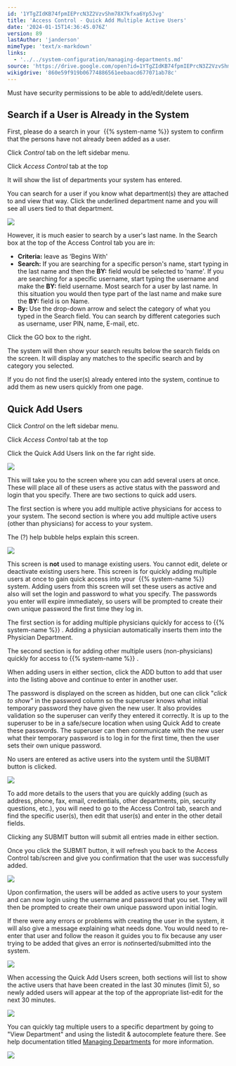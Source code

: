 ```yaml
---
id: '1YTgZIdKB74fpmIEPrcN3Z2VzvShm78X7kfxa6Yp5Jvg'
title: 'Access Control - Quick Add Multiple Active Users'
date: '2024-01-15T14:36:45.076Z'
version: 89
lastAuthor: 'janderson'
mimeType: 'text/x-markdown'
links:
  - '../../system-configuration/managing-departments.md'
source: 'https://drive.google.com/open?id=1YTgZIdKB74fpmIEPrcN3Z2VzvShm78X7kfxa6Yp5Jvg'
wikigdrive: '860e59f919b06774886561eebaacd677071ab78c'
---
```

Must have security permissions to be able to add/edit/delete users.

## Search if a User is Already in the System

First, please do a search in your  {{% system-name %}} system to confirm that the persons have not already been added as a user.

Click *Control* tab on the left sidebar menu.

Click *Access Control* tab at the top

It will show the list of departments your system has entered.

You can search for a user if you know what department(s) they are attached to and view that way. Click the underlined department name and you will see all users tied to that department.

![](../access-control-quick-add-multiple-active-users.assets/bbfcd4a6ea0d5f94b4954a72a17b6729.png)

However, it is much easier to search by a user's last name. In the Search box at the top of the Access Control tab you are in:

* <strong>Criteria:</strong> leave as ‘Begins With'
* <strong>Search:</strong> If you are searching for a specific person's name, start typing in the last name and then the <strong>BY:</strong> field would be selected to ‘name'. If you are searching for a specific username, start typing the username and make the <strong>BY:</strong> field username. Most search for a user by last name. In this situation you would then type part of the last name and make sure the <strong>BY:</strong> field is on Name.
* <strong>By:</strong> Use the drop-down arrow and select the category of what you typed in the Search field. You can search by different categories such as username, user PIN, name, E-mail, etc.

Click the GO box to the right.

The system will then show your search results below the search fields on the screen. It will display any matches to the specific search and by category you selected.

If you do not find the user(s) already entered into the system, continue to add them as new users quickly from one page.

## Quick Add Users

Click *Control* on the left sidebar menu.

Click *Access Control* tab at the top

Click the Quick Add Users link on the far right side.

![](../access-control-quick-add-multiple-active-users.assets/308a5c8359a92692545d0d4f698663cf.png)

This will take you to the screen where you can add several users at once. These will place all of these users as active status with the password and login that you specify. There are two sections to quick add users.

The first section is where you add multiple active physicians for access to your system. The second section is where you add multiple active users (other than physicians) for access to your system.

The (?) help bubble helps explain this screen.

![](../access-control-quick-add-multiple-active-users.assets/b486b362df0f52b0d3f6b87fddc91d38.png)

This screen is **not** used to manage existing users. You cannot edit, delete or deactivate existing users here. This screen is for quickly adding multiple users at once to gain quick access into your  {{% system-name %}} system. Adding users from this screen will set these users as active and also will set the login and password to what you specify. The passwords you enter will expire immediately, so users will be prompted to create their own unique password the first time they log in.

The first section is for adding multiple physicians quickly for access to {{% system-name %}} . Adding a physician automatically inserts them into the Physician Department.

The second section is for adding other multiple users (non-physicians) quickly for access to {{% system-name %}} .

When adding users in either section, click the ADD button to add that user into the listing above and continue to enter in another user.

The password is displayed on the screen as hidden, but one can click "*click to show"* in the password column so the superuser knows what initial temporary password they have given the new user. It also provides validation so the superuser can verify they entered it correctly. It is up to the superuser to be in a safe/secure location when using Quick Add to create these passwords. The superuser can then communicate with the new user what their temporary password is to log in for the first time, then the user sets their own unique password.

No users are entered as active users into the system until the SUBMIT button is clicked.

![](../access-control-quick-add-multiple-active-users.assets/bebb10ed1869616e20ec0606ebbbd621.png)

To add more details to the users that you are quickly adding (such as address, phone, fax, email, credentials, other departments, pin, security questions, etc.), you will need to go to the Access Control tab, search and find the specific user(s), then edit that user(s) and enter in the other detail fields.

Clicking any SUBMIT button will submit all entries made in either section.

Once you click the SUBMIT button, it will refresh you back to the Access Control tab/screen and give you confirmation that the user was successfully added.

![](../access-control-quick-add-multiple-active-users.assets/8cd5f5d273cea8d654742a2d1914e86a.png)

Upon confirmation, the users will be added as active users to your system and can now login using the username and password that you set. They will then be prompted to create their own unique password upon initial login.

If there were any errors or problems with creating the user in the system, it will also give a message explaining what needs done. You would need to re-enter that user and follow the reason it guides you to fix because any user trying to be added that gives an error is *not*inserted/submitted into the system.

![](../access-control-quick-add-multiple-active-users.assets/d0e39eaeaee09f440d1784381af334e1.png)

When accessing the Quick Add Users screen, both sections will list to show the active users that have been created in the last 30 minutes (limit 5), so newly added users will appear at the top of the appropriate list-edit for the next 30 minutes.

![](../access-control-quick-add-multiple-active-users.assets/b4478d18ef5e52bce2941d6a7173fab2.png)

You can quickly tag multiple users to a specific department by going to "View Department" and using the listedit & autocomplete feature there. See help documentation titled [Managing Departments](../../system-configuration/managing-departments.md) for more information.

![](../access-control-quick-add-multiple-active-users.assets/7bc45aebb4ac33de4849add87d8a2b35.png)
